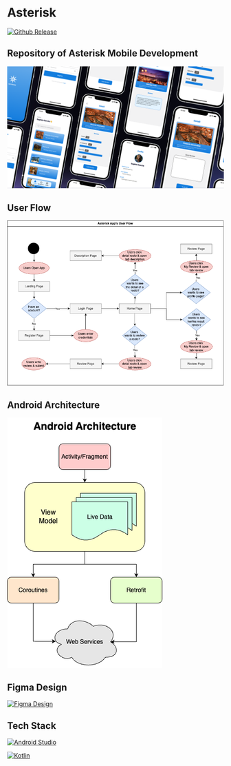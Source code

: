 # Asterisk
[![Github Release]()]()

## Repository of Asterisk Mobile Development
![AsteriskDesign](https://github.com/C241-PS383/asterisk-android/blob/master/assets/asterisk_design.png)

## User Flow
![AsteriskUserFlow](https://github.com/C241-PS383/asterisk-android/blob/master/assets/user_flow.png)

## Android Architecture
![AsteriskAndroidArchitecture](https://github.com/C241-PS383/asterisk-android/blob/master/assets/android_architecture.png)

## Figma Design
<p>
    <a href="https://www.figma.com/proto/o7y8DTBUnW0EyDPdvch7x4/Capstone%3A-Asterisk?node-id=610-2994&t=j6dmF6cNbH8sm1UX-1"><img alt="Figma Design" src="https://img.shields.io/badge/figma-%23F24E1E?style=for-the-badge&logo=figma&logoColor=white"></a>
</p>

## Tech Stack
<p>
    <a href="#"><img alt="Android Studio" src="https://img.shields.io/badge/Android_Studio-3DDC84?style=for-the-badge&logo=android-studio&logoColor=white"></a>
</p>

<p>
    <a href="#"><img alt="Kotlin" src="https://img.shields.io/badge/Kotlin-0095D5?&style=for-the-badge&logo=kotlin&logoColor=white"></a>
</p>
